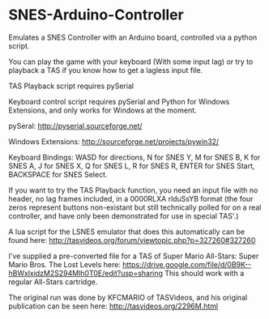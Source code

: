 SNES-Arduino-Controller
=======================

Emulates a SNES Controller with an Arduino board, controlled via a python script.

You can play the game with your keyboard (With some input lag) or try to playback a TAS if you know how to get a lagless input file.

TAS Playback script requires pySerial

Keyboard control script requires pySerial and Python for Windows Extensions, and only works for Windows at the moment.

pySeral: http://pyserial.sourceforge.net/

Windows Extensions: http://sourceforge.net/projects/pywin32/

Keyboard Bindings: WASD for directions, N for SNES Y, M for SNES B, K for SNES A, J for SNES X, Q for SNES L, R for SNES R, ENTER for SNES Start, BACKSPACE for SNES Select.

If you want to try the TAS Playback function, you need an input file with no header, no lag frames included, in a 0000RLXA rlduSsYB format (the four zeros represent buttons non-existant but still technically polled for on a real controller, and have only been demonstrated for use in special TAS'.) 

A lua script for the LSNES emulator that does this automatically can be found here: http://tasvideos.org/forum/viewtopic.php?p=327260#327260

I've supplied a pre-converted file for a TAS of Super Mario All-Stars: Super Mario Bros. The Lost Levels here: https://drive.google.com/file/d/0B9K--hBWxlxidzM2S294Mlh0T0E/edit?usp=sharing This should work with a regular All-Stars cartridge.

The original run was done by KFCMARIO of TASVideos, and his original publication can be seen here: http://tasvideos.org/2296M.html
